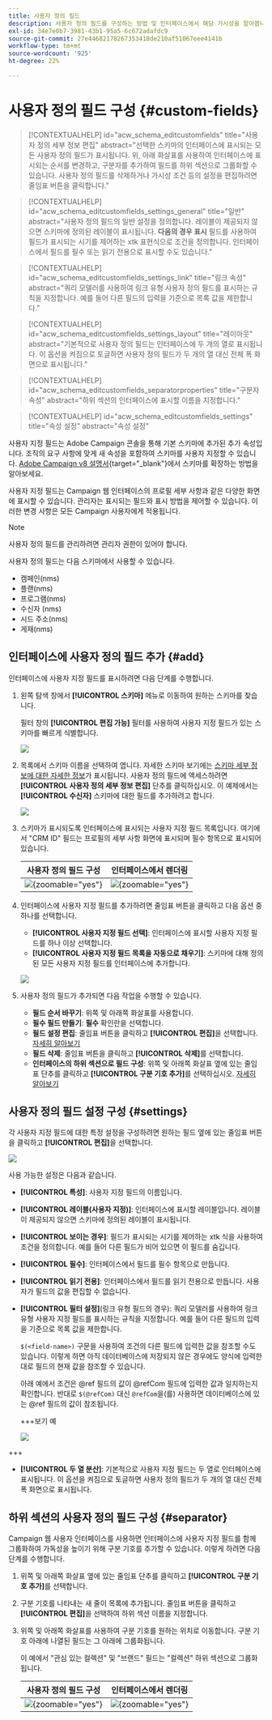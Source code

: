 ```yaml
---
title: 사용자 정의 필드
description: 사용자 정의 필드를 구성하는 방법 및 인터페이스에서 해당 가시성을 알아봅니다.
exl-id: 34e7e0b7-3981-43b1-95a5-6c672adafdc9
source-git-commit: 27e44682178267353418de210af51067eee4141b
workflow-type: tm+mt
source-wordcount: '925'
ht-degree: 22%

---
```



# 사용자 정의 필드 구성 {#custom-fields}

>[!CONTEXTUALHELP]
>id="acw_schema_editcustomfields"
>title="사용자 정의 세부 정보 편집"
>abstract="선택한 스키마의 인터페이스에 표시되는 모든 사용자 정의 필드가 표시됩니다. 위, 아래 화살표를 사용하여 인터페이스에 표시되는 순서를 변경하고, 구분자를 추가하여 필드를 하위 섹션으로 그룹화할 수 있습니다. 사용자 정의 필드를 삭제하거나 가시성 조건 등의 설정을 편집하려면 줄임표 버튼을 클릭합니다."

>[!CONTEXTUALHELP]
>id="acw_schema_editcustomfields_settings_general"
>title="일반"
>abstract="사용자 정의 필드의 일반 설정을 정의합니다. 레이블이 제공되지 않으면 스키마에 정의된 레이블이 표시됩니다. **다음의 경우 표시** 필드를 사용하여 필드가 표시되는 시기를 제어하는 xtk 표현식으로 조건을 정의합니다. 인터페이스에서 필드를 필수 또는 읽기 전용으로 표시할 수도 있습니다."

>[!CONTEXTUALHELP]
>id="acw_schema_editcustomfields_settings_link"
>title="링크 속성"
>abstract="쿼리 모델러를 사용하여 링크 유형 사용자 정의 필드를 표시하는 규칙을 지정합니다. 예를 들어 다른 필드의 입력을 기준으로 목록 값을 제한합니다."

>[!CONTEXTUALHELP]
>id="acw_schema_editcustomfields_settings_layout"
>title="레이아웃"
>abstract="기본적으로 사용자 정의 필드는 인터페이스에 두 개의 열로 표시됩니다. 이 옵션을 켜짐으로 토글하면 사용자 정의 필드가 두 개의 열 대신 전체 폭 화면으로 표시됩니다."

>[!CONTEXTUALHELP]
>id="acw_schema_editcustomfields_separatorproperties"
>title="구분자 속성"
>abstract="하위 섹션의 인터페이스에 표시할 이름을 지정합니다."

<!-- NOT USED IN THE UI?-->

>[!CONTEXTUALHELP]
>id="acw_schema_editcustomfields_settings"
>title="속성 설정"
>abstract="속성 설정"

사용자 지정 필드는 Adobe Campaign 콘솔을 통해 기본 스키마에 추가된 추가 속성입니다. 조직의 요구 사항에 맞게 새 속성을 포함하여 스키마를 사용자 지정할 수 있습니다. [Adobe Campaign v8 설명서](https://experienceleague.adobe.com/docs/campaign/campaign-v8/developer/shemas-forms/extend-schema.html){target="_blank"}에서 스키마를 확장하는 방법을 알아보세요.

사용자 지정 필드는 Campaign 웹 인터페이스의 프로필 세부 사항과 같은 다양한 화면에 표시할 수 있습니다. 관리자는 표시되는 필드와 표시 방법을 제어할 수 있습니다. 이러한 변경 사항은 모든 Campaign 사용자에게 적용됩니다.

>[!NOTE]
>
>사용자 정의 필드를 관리하려면 관리자 권한이 있어야 합니다.

사용자 정의 필드는 다음 스키마에서 사용할 수 있습니다.

* 캠페인(nms)
* 플랜(nms)
* 프로그램(nms)
* 수신자 (nms)
* 시드 주소(nms)
* 게재(nms)

## 인터페이스에 사용자 정의 필드 추가 {#add}

인터페이스에 사용자 지정 필드를 표시하려면 다음 단계를 수행합니다.

1. 왼쪽 탐색 창에서 **[!UICONTROL 스키마]** 메뉴로 이동하여 원하는 스키마를 찾습니다.

   필터 창의 **[!UICONTROL 편집 가능]** 필터를 사용하여 사용자 지정 필드가 있는 스키마를 빠르게 식별합니다.

   ![](assets/custom-fields-open.png)

1. 목록에서 스키마 이름을 선택하여 엽니다. 자세한 스키마 보기에는 [스키마 세부 정보에 대한 자세한 정보](../administration/schemas.md)가 표시됩니다. 사용자 정의 필드에 액세스하려면 **[!UICONTROL 사용자 정의 세부 정보 편집]** 단추를 클릭하십시오. 이 예제에서는 **[!UICONTROL 수신자]** 스키마에 대한 필드를 추가하려고 합니다.

   ![](assets/custom-fields-edit.png)

1. 스키마가 표시되도록 인터페이스에 표시되는 사용자 지정 필드 목록입니다. 여기에서 &quot;CRM ID&quot; 필드는 프로필의 세부 사항 화면에 표시되며 필수 항목으로 표시되어 있습니다.

   | 사용자 정의 필드 구성 | 인터페이스에서 렌더링 |
   |  ---  |  ---  |
   | ![](assets/custom-fields-detail.png){zoomable="yes"} | ![](assets/custom-fields-detail-crm.png){zoomable="yes"} |

1. 인터페이스에 사용자 지정 필드를 추가하려면 줄임표 버튼을 클릭하고 다음 옵션 중 하나를 선택합니다.

   * **[!UICONTROL 사용자 지정 필드 선택]**: 인터페이스에 표시할 사용자 지정 필드를 하나 이상 선택합니다.
   * **[!UICONTROL 사용자 지정 필드 목록을 자동으로 채우기]**: 스키마에 대해 정의된 모든 사용자 지정 필드를 인터페이스에 추가합니다.

   ![](assets/custom-fields-add.png)

1. 사용자 정의 필드가 추가되면 다음 작업을 수행할 수 있습니다.

   * **필드 순서 바꾸기**: 위쪽 및 아래쪽 화살표를 사용합니다.
   * **필수 필드 만들기**: **필수** 확인란을 선택합니다.
   * **필드 설정 편집**: 줄임표 버튼을 클릭하고 **[!UICONTROL 편집]**&#x200B;을 선택합니다. [자세히 알아보기](#settings)
   * **필드 삭제**: 줄임표 버튼을 클릭하고 **[!UICONTROL 삭제]**&#x200B;를 선택합니다.
   * **인터페이스의 하위 섹션으로 필드 구성**: 위쪽 및 아래쪽 화살표 옆에 있는 줄임표 단추를 클릭하고 **[!UICONTROL 구분 기호 추가]**&#x200B;를 선택하십시오. [자세히 알아보기](#separator)

## 사용자 정의 필드 설정 구성 {#settings}

각 사용자 지정 필드에 대한 특정 설정을 구성하려면 원하는 필드 옆에 있는 줄임표 버튼을 클릭하고 **[!UICONTROL 편집]**&#x200B;을 선택합니다.

![](assets/custom-fields-settings.png)

사용 가능한 설정은 다음과 같습니다.

* **[!UICONTROL 특성]**: 사용자 지정 필드의 이름입니다.
* **[!UICONTROL 레이블(사용자 지정)]**: 인터페이스에 표시할 레이블입니다. 레이블이 제공되지 않으면 스키마에 정의된 레이블이 표시됩니다.
* **[!UICONTROL 보이는 경우]**: 필드가 표시되는 시기를 제어하는 xtk 식을 사용하여 조건을 정의합니다. 예를 들어 다른 필드가 비어 있으면 이 필드를 숨깁니다.
* **[!UICONTROL 필수]**: 인터페이스에서 필드를 필수 항목으로 만듭니다.
* **[!UICONTROL 읽기 전용]**: 인터페이스에서 필드를 읽기 전용으로 만듭니다. 사용자가 필드의 값을 편집할 수 없습니다.
* **[!UICONTROL 필터 설정]**(링크 유형 필드의 경우): 쿼리 모델러를 사용하여 링크 유형 사용자 지정 필드를 표시하는 규칙을 지정합니다. 예를 들어 다른 필드의 입력을 기준으로 목록 값을 제한합니다.

  `$(<field-name>)` 구문을 사용하여 조건의 다른 필드에 입력한 값을 참조할 수도 있습니다. 이렇게 하면 아직 데이터베이스에 저장되지 않은 경우에도 양식에 입력한 대로 필드의 현재 값을 참조할 수 있습니다.

  아래 예에서 조건은 @ref 필드의 값이 @refCom 필드에 입력한 값과 일치하는지 확인합니다. 반대로 `$(@refCom)` 대신 `@refCom`을(를) 사용하면 데이터베이스에 있는 @ref 필드의 값이 참조됩니다.

  +++보기 예

  ![](assets/custom-fields-ref.png)

+++

* **[!UICONTROL 두 열 분산]**: 기본적으로 사용자 지정 필드는 두 열로 인터페이스에 표시됩니다. 이 옵션을 켜짐으로 토글하면 사용자 정의 필드가 두 개의 열 대신 전체 폭 화면으로 표시됩니다.

## 하위 섹션의 사용자 정의 필드 구성 {#separator}

Campaign 웹 사용자 인터페이스를 사용하면 인터페이스에 사용자 지정 필드를 함께 그룹화하여 가독성을 높이기 위해 구분 기호를 추가할 수 있습니다. 이렇게 하려면 다음 단계를 수행합니다.

1. 위쪽 및 아래쪽 화살표 옆에 있는 줄임표 단추를 클릭하고 **[!UICONTROL 구분 기호 추가]**&#x200B;를 선택합니다.

1. 구분 기호를 나타내는 새 줄이 목록에 추가됩니다. 줄임표 버튼을 클릭하고 **[!UICONTROL 편집]**&#x200B;을 선택하여 하위 섹션 이름을 지정합니다.

1. 위쪽 및 아래쪽 화살표를 사용하여 구분 기호를 원하는 위치로 이동합니다. 구분 기호 아래에 나열된 필드는 그 아래에 그룹화됩니다.

   이 예에서 &quot;관심 있는 컬렉션&quot; 및 &quot;브랜드&quot; 필드는 &quot;컬렉션&quot; 하위 섹션으로 그룹화됩니다.

   | 사용자 정의 필드 구성 | 인터페이스에서 렌더링 |
   |  ---  |  ---  |
   | ![](assets/custom-fields-separator.png){zoomable="yes"} | ![](assets/custom-fields-section.png){zoomable="yes"} |
